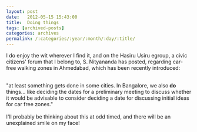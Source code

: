 ```yaml
---
layout: post
date:	2012-05-15 15:43:00
title:  Doing things
tags: [archived-posts]
categories: archives
permalink: /:categories/:year/:month/:day/:title/
---
```

I do enjoy the wit wherever I find it, and on the Hasiru Usiru egroup, a civic citizens&#39; forum that I belong to, S. Nityananda has posted, regarding car-free walking zones in Ahmedabad, which has been recently introduced:<br /><br /><div>&quot;at least something gets done in some cities. In Bangalore, we also<strong> do</strong> things... like deciding the dates for a preliminary meeting to discuss whether it would be advisable to consider deciding a date for discussing initial ideas for car free zones.&quot;<br /><br />I&#39;ll probably be thinking about this at odd timed, and there will be an unexplained smile on my face!</div>
